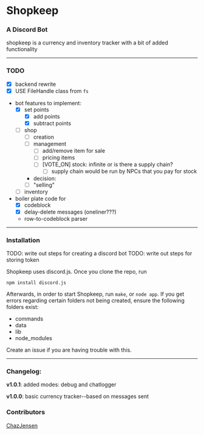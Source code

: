 # Shopkeep

### A Discord Bot

shopkeep is a currency and inventory tracker with a bit of added functionality


---


### TODO

- [x] backend rewrite
- [x] USE FileHandle class from `fs`
- bot features to implement:
  - [x] set points
    - [x] add points
    - [x] subtract points
  - [ ] shop
    - [ ] creation
    - [ ] management
      - [ ] add/remove item for sale
      - [ ] pricing items
      - [ ] [VOTE_ON] stock: infinite or is there a supply chain?
        - [ ] supply chain would be run by NPCs that you pay for stock
	- decision: 
    - [ ] "selling"
  - [ ] inventory
- boiler plate code for
  - [x] codeblock
  - [x] delay-delete messages (oneliner???)
  * row-to-codeblock parser


---


### Installation

TODO: write out steps for creating a discord bot
TODO: write out steps for storing token

Shopkeep uses discord.js. Once you clone the repo, run

```
npm install discord.js
```

Afterwards, in order to start Shopkeep, run `make`, or `node app`.
If you get errors regarding certain folders not being created, ensure
the following folders exist:

- commands
- data
- lib
- node_modules

Create an issue if you are having trouble with this.


---


### Changelog:

**v1.0.1**: added modes: debug and chatlogger

**v1.0.0**: basic currency tracker--based on messages sent


### Contributors

[ChazJensen](github.com/ChazJensen)

